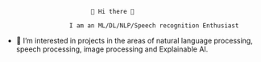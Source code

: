                             👋 Hi there 🙂

                      I am an ML/DL/NLP/Speech recognition Enthusiast 
           
- 👀 I’m interested in projects in the areas of natural language processing, speech processing, image processing and Explainable AI.


<!---
Lusanji/Lusanji is a ✨ special ✨ repository because its `README.md` (this file) appears on your GitHub profile.
You can click the Preview link to take a look at your changes.
--->
